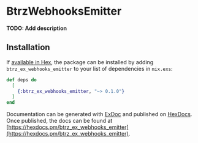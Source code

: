 # BtrzWebhooksEmitter

**TODO: Add description**

## Installation

If [available in Hex](https://hex.pm/docs/publish), the package can be installed
by adding `btrz_ex_webhooks_emitter` to your list of dependencies in `mix.exs`:

```elixir
def deps do
  [
    {:btrz_ex_webhooks_emitter, "~> 0.1.0"}
  ]
end
```

Documentation can be generated with [ExDoc](https://github.com/elixir-lang/ex_doc)
and published on [HexDocs](https://hexdocs.pm). Once published, the docs can
be found at [https://hexdocs.pm/btrz_ex_webhooks_emitter](https://hexdocs.pm/btrz_ex_webhooks_emitter).

